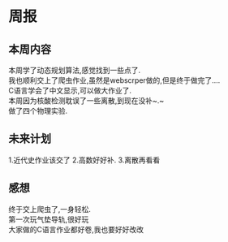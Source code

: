 # 周报
## 本周内容
  本周学了动态规划算法,感觉找到一些点了.\
  我也顺利交上了爬虫作业,虽然是webscrper做的,但是终于做完了....\
  C语言学会了中文显示,可以做大作业了.\
  本周因为核酸检测耽误了一些离散,到现在没补~.~\
  做了四个物理实验.
  
## 未来计划
1.近代史作业该交了
2.高数好好补.
3.离散再看看

## 感想

终于交上爬虫了,一身轻松.\
第一次玩气垫导轨,很好玩\
大家做的C语言作业都好卷,我也要好好改改
